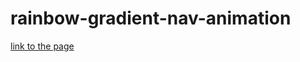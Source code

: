 # rainbow-gradient-nav-animation
[link to the page]([https://www.example.com](https://annavyatkina.github.io/rainbow-gradient-nav-animation)https://annavyatkina.github.io/rainbow-gradient-nav-animation)
